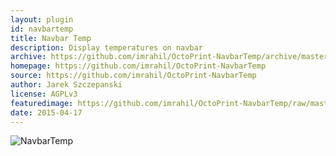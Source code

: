 ```yaml
---
layout: plugin
id: navbartemp
title: Navbar Temp
description: Display temperatures on navbar
archive: https://github.com/imrahil/OctoPrint-NavbarTemp/archive/master.zip
homepage: https://github.com/imrahil/OctoPrint-NavbarTemp
source: https://github.com/imrahil/OctoPrint-NavbarTemp
author: Jarek Szczepanski
license: AGPLv3
featuredimage: https://github.com/imrahil/OctoPrint-NavbarTemp/raw/master/navbar.png?raw=true
date: 2015-04-17
---
```


![NavbarTemp](https://github.com/imrahil/OctoPrint-NavbarTemp/raw/master/navbar.png?raw=true)